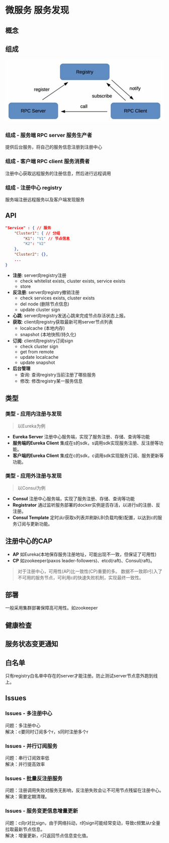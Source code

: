 # 微服务 服务发现

## 概念

## 组成

![img](res/ms-registry.png)

### 组成 - 服务端 RPC server 服务生产者

提供后台服务，将自己的服务信息注册到注册中心

### 组成 - 客户端 RPC client 服务消费者

注册中心获取远程服务的注册信息，然后进行远程调用

### 组成 - 注册中心 registry

服务端注册远程服务以及客户端发现服务

## API

```json
"Service" : { // 服务
    "Cluster1": { // 分组
        "K1": "V1" // 节点信息
        "K2": "V2"
    },
    "Cluster2": {},
    ...
}
```

- **注册**: server向registry注册
  - check whitelist exists, cluster exists, service exists
  - store
- **反注册**: server向registry撤销注册
  - check services exists, cluster exists
  - del node (删除节点信息)
  - update cluster sign
- **心跳**: server向registry发送心跳来完成节点存活状态上报。
- **获取**: client向registry获取最新可用server节点列表
  - localcache (本地内存)
  - snapshot (本地快照/持久化)
- **订阅**: client向registry订阅sign
  - check cluster sign
  - get from remote
  - update localcache
  - update snapshot
- **后台管理**
  - 查询: 查询registry当前注册了哪些服务
  - 修改: 修改registry某一服务信息

## 类型

### 类型 - 应用内注册与发现

> 以Eureka为例

- **Eureka Server** 注册中心服务端，实现了服务注册、存储、查询等功能
- **服务端的Eureka Client** 集成在s的sdk，s调用sdk实现服务注册、反注册等功能。
- **客户端的Eureka Client** 集成在c的sdk，c调用sdk实现服务订阅、服务更新等功能。

### 类型 - 应用外注册与发现

> 以Consul为例

- **Consul** 注册中心服务端，实现了服务注册、存储、查询等功能
- **Registrator** 通过监听服务部署的docker实例是否存活，以进行s的注册、反注册。
- **Consul Template** 定时从r获取s列表并刷新LB(负载均衡)配置，以达到c的服务订阅与更新功能。

## 注册中心的CAP

- **AP** 如Eureka(本地保存服务注册地址，可能出现不一致，但保证了可用性)
- **CP** 如zookeeper(paxos leader-followers)、etcd(raft)、Consul(raft)。

> 对于注册中心，可用性(AP)比一致性(CP)重要的多。
> 数据不一致即r引入了不可用的服务节点，可利用c的快速失败机制，实现最终一致性。

## 部署

一般采用集群部署保障高可用性。如zookeeper

## 健康检查

## 服务状态变更通知

## 白名单

只有registry白名单中存在的server才能注册。防止测试server节点意外跑到线上。

## Issues

### Issues - 多注册中心

问题：多注册中心  
解决：c要同时订阅多个r，s同时注册多个r

### Issues - 并行订阅服务

问题：串行订阅效率低  
解决：并行提高效率

### Issues - 批量反注册服务

问题：注册调用失败对服务无影响，反注册失败会让不可用节点残留在注册中心。  
解决：需要定期清理。

### Issues - 服务变更信息增量更新

问题：c向r对比sign，由于网络抖动，r的sign可能经常变动，导致c频繁从r全量拉取最新节点信息。  
解决：增量更新，r只返回节点信息变化值。
